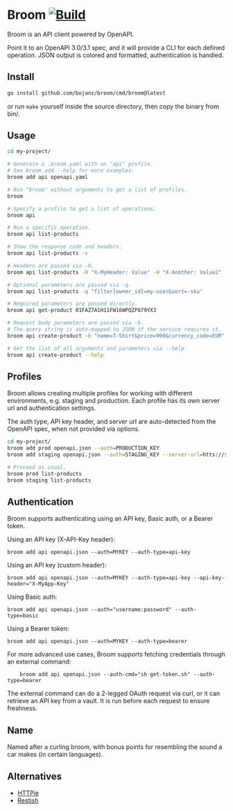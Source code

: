 # Broom [![Build](https://github.com/bojanz/broom/actions/workflows/build.yml/badge.svg)](https://github.com/bojanz/broom/actions/workflows/build.yml)

Broom is an API client powered by OpenAPI.

Point it to an OpenAPI 3.0/3.1 spec, and it will provide a CLI for each defined operation.
JSON output is colored and formatted, authentication is handled.

## Install

```bash
go install github.com/bojanz/broom/cmd/broom@latest
```
or run `make` yourself inside the source directory, then copy the binary from bin/.

## Usage

```bash
cd my-project/

# Generate a .broom.yaml with an "api" profile.
# See broom add --help for more examples.
broom add api openapi.yaml

# Run "broom" without arguments to get a list of profiles.
broom

# Specify a profile to get a list of operations.
broom api

# Run a specific operation.
broom api list-products

# Show the response code and headers.
broom api list-products -v

# Headers are passed via -H.
broom api list-products -H "X-MyHeader: Value" -H "X-Another: Value2"

# Optional parameters are passed via -q.
broom api list-products -q "filter[owner_id]=my-user&sort=-sku"

# Required parameters are passed directly.
broom api get-product 01FAZ7A1H11FW16WPQZP879YX3

# Request body parameters are passed via -b.
# The query string is auto-mapped to JSON if the service requires it.
broom api create-product -b "name=T-Shirt&price=999&currency_code=EUR"

# Get the list of all arguments and parameters via --help.
broom api create-product --help
```

## Profiles

Broom allows creating multiple profiles for working with different environments, e.g. staging and production.
Each profile has its own server url and authentication settings.

The auth type, API key header, and server url are auto-detected from the OpenAPI spec, when not provided via options.

```bash
cd my-project/
broom add prod openapi.json --auth=PRODUCTION_KEY
broom add staging openapi.json --auth=STAGING_KEY --server-url=htts://staging.my-api.io

# Proceed as usual.
broom prod list-products
broom staging list-products
```

## Authentication

Broom supports authenticating using an API key, Basic auth, or a Bearer token.

Using an API key (X-API-Key header):
```
broom add api openapi.json --auth=MYKEY --auth-type=api-key
```

Using an API key (custom header):
```
broom add api openapi.json --auth=MYKEY --auth-type=api-key --api-key-header="X-MyApp-Key"
```

Using Basic auth:
```
broom add api openapi.json --auth="username:password" --auth-type=basic
```

Using a Bearer token:
```
broom add api openapi.json --auth=MYKEY --auth-type=bearer
```

For more advanced use cases, Broom supports fetching credentials through an external command:
```
    broom add api openapi.json --auth-cmd="sh get-token.sh" --auth-type=bearer
```

The external command can do a 2-legged OAuth request via curl, or it can retrieve an API key from a vault.
It is run before each request to ensure freshness.

## Name

Named after a curling broom, with bonus points for resembling the sound a car makes (in certain languages).

## Alternatives

- [HTTPie](https://httpie.io)
- [Restish](https://rest.sh)
